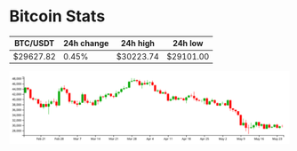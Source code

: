 # Bitcoin Stats

BTC/USDT|24h change|24h high|24h low|
|---|---|---|---|
|$29627.82|0.45%|$30223.74|$29101.00|

<img src="./chart.svg">
